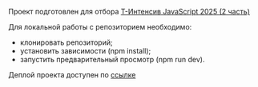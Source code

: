 Проект подготовлен для отбора [Т-Интенсив JavaScript 2025 (2 часть)](https://education.tbank.ru/academy/intensive/javascript/)

Для локальной работы с репозиторием необходимо:

- клонировать репозиторий;
- установить зависимости (npm install);
- запустить предварительный просмотр (npm run dev).

Деплой проекта доступен по [ссылке](https://sashapervykh.github.io/t-intensiv-deploy/)
